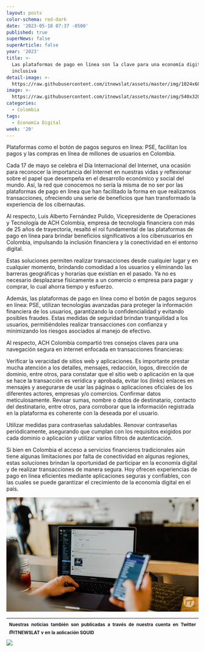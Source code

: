 ```yaml
---
layout: posts
color-schema: red-dark
date: '2023-05-18 07:37 -0500'
published: true
superNews: false
superArticle: false
year: '2023'
title: >-
  Las plataformas de pago en línea son la clave para una economía digital
  inclusiva
detail-image: >-
  https://raw.githubusercontent.com/itnewslat/assets/master/img/1024x680/laptop-y-cel-g.jpg
image: >-
  https://raw.githubusercontent.com/itnewslat/assets/master/img/540x320/laptop-y-cel-p.jpg
categories:
  - Colombia
tags:
  - Economía Digital
week: '20'
---
```

Plataformas como el botón de pagos seguros en línea: PSE, facilitan los pagos y las compras en línea de millones de usuarios en Colombia. 
 
Cada 17 de mayo se celebra el Día Internacional del Internet, una ocasión para reconocer la importancia del Internet en nuestras vidas y reflexionar sobre el papel que desempeña en el desarrollo económico y social del mundo. Así, la red que conocemos no sería la misma de no ser por las plataformas de pago en línea que han facilitado la forma en que realizamos transacciones, ofreciendo una serie de beneficios que han transformado la experiencia de los cibernautas.
 
Al respecto, Luis Alberto Fernández Pulido, Vicepresidente de Operaciones y Tecnología de ACH Colombia, empresa de tecnología financiera con más de 25 años de trayectoria, resaltó el rol fundamental de las plataformas de pago en línea para brindar beneficios significativos a los ciberusuarios en Colombia, impulsando la inclusión financiera y la conectividad en el entorno digital.
 
Estas soluciones permiten realizar transacciones desde cualquier lugar y en cualquier momento, brindando comodidad a los usuarios y eliminando las barreras geográficas y horarias que existían en el pasado. Ya no es necesario desplazarse físicamente a un comercio o empresa para pagar y comprar, lo cual ahorra tiempo y esfuerzo.
 
Además, las plataformas de pago en línea como el botón de pagos seguros en línea: PSE, utilizan tecnologías avanzadas para proteger la información financiera de los usuarios, garantizando la confidencialidad y evitando posibles fraudes. Estas medidas de seguridad brindan tranquilidad a los usuarios, permitiéndoles realizar transacciones con confianza y minimizando los riesgos asociados al manejo de efectivo. 
 
Al respecto, ACH Colombia compartió tres consejos claves para una navegación segura en internet enfocada en transacciones financieras:
 

Verificar la veracidad de sitios web y aplicaciones. Es importante prestar mucha atención a los detalles, mensajes, redacción, logos, dirección de dominio,
 entre otros, para constatar que el sitio web o aplicación en la que se hace la transacción es verídica y aprobada, evitar los (links) enlaces en mensajes y asegurarse de usar las páginas o aplicaciones oficiales de los diferentes actores, empresas y/o comercios.
 Confirmar datos meticulosamente. Revisar sumas, nombre o datos de destinatario, contacto del destinatario, entre otros, para corroborar que la información registrada en la plataforma es coherente con la deseada por el usuario.

Utilizar medidas para contraseñas saludables. Renovar contraseñas periódicamente, asegurando que cumplan con los requisitos exigidos por cada dominio o aplicación
 y utilizar varios filtros de autenticación.  
 
Si bien en Colombia el acceso a servicios financieros tradicionales aún tiene algunas limitaciones por falta de conectividad en algunas regiones, estas soluciones brindan la oportunidad de participar en la economía digital y de realizar transacciones de manera segura. Hoy ofrecen experiencias de pago en línea eficientes mediante aplicaciones seguras y confiables, con las cuales se puede garantizar el crecimiento de la economía digital en el país. 

![](https://raw.githubusercontent.com/itnewslat/assets/master/img/540x320/laptop-y-cel-p.jpg)

<table style="height: 42px;" width="569">
<tbody>
<tr>
<td style="text-align: justify;"><sub><strong>Nuestras noticias también son publicadas a través de nuestra cuenta en Twitter <a href="https://twitter.com/itnewslat?lang=es">@ITNEWSLAT</a> y en la aplicación <a href="https://squidapp.co/en/">SQUID</a></strong></sub></td>
</tr>
</tbody>
</table>
<img src="https://tracker.metricool.com/c3po.jpg?hash=56f88a41e39ab42c063cc51676587a04"/>